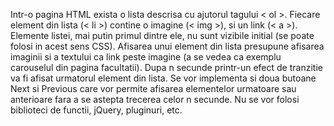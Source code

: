 Intr-o pagina HTML exista o lista descrisa cu ajutorul tagului < ol >. Fiecare element din lista (< li >) contine o imagine (< img >), si un link (< a >). Elemente listei, mai putin primul dintre ele, nu sunt vizibile initial (se poate folosi in acest sens CSS). Afisarea unui element din lista presupune afisarea imaginii si a textului ca link peste imagine (a se vedea ca exemplu carouselul din pagina facultatii). Dupa n secunde printr-un efect de tranzitie va fi afisat urmatorul element din lista. Se vor implementa si doua butoane Next si Previous care vor permite afisarea elementelor urmatoare sau anterioare fara a se astepta trecerea celor n secunde. Nu se vor folosi biblioteci de functii, jQuery, pluginuri, etc.

